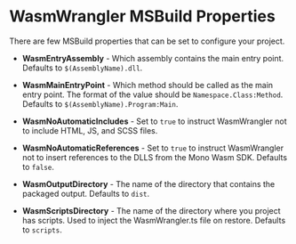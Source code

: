# WasmWrangler MSBuild Properties

There are few MSBuild properties that can be set to configure your project.

- **WasmEntryAssembly** - Which assembly contains the main entry point. Defaults to `$(AssemblyName).dll`.

- **WasmMainEntryPoint** - Which method should be called as the main entry point. The format of the value
should be `Namespace.Class:Method`. Defaults to `$(AssemblyName).Program:Main`.

- **WasmNoAutomaticIncludes** - Set to `true` to instruct WasmWrangler not to include HTML, JS, and SCSS
files.

- **WasmNoAutomaticReferences** - Set to `true` to instruct WasmWrangler not to insert references to the
DLLS from the Mono Wasm SDK. Defaults to `false`.

- **WasmOutputDirectory** - The name of the directory that contains the packaged output. Defaults to `dist`.

- **WasmScriptsDirectory** - The name of the directory where you project has scripts. Used to inject the
WasmWrangler.ts file on restore. Defaults to `scripts`.
